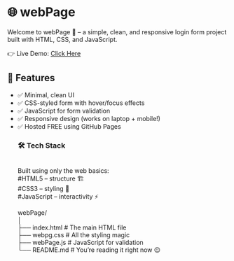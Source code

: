 <h1>🌐 webPage</h1>

Welcome to webPage 🎉 – a simple, clean, and responsive login form project built with HTML, CSS, and JavaScript.

👉 Live Demo: <a href="shreya-103.github.io/webPage"> Click Here </a> <br>
<h2>🎨 Features</h2>
<ul> <li>
✅ Minimal, clean UI
</li> <li>
✅ CSS-styled form with hover/focus effects
</li>   <li>
✅ JavaScript for form validation
</li>  <li>
✅ Responsive design (works on laptop + mobile!)
</li>      <li>
✅ Hosted FREE using GitHub Pages
</li>
<h3>🛠️ Tech Stack</h3> <br>
Built using only the web basics: <br>
#HTML5 – structure 🏗️ <br>
#CSS3 – styling 🎨 <br>
#JavaScript – interactivity ⚡

webPage/ <br>
│ <br>
├── index.html     # The main HTML file <br>
├── webpg.css      # All the styling magic<br> 
├── webPage.js     # JavaScript for validation <br>
└── README.md      # You’re reading it right now 😉
